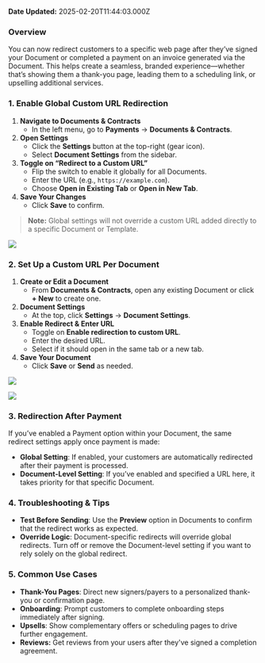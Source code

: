**Date Updated:** 2025-02-20T11:44:03.000Z

### Overview

You can now redirect customers to a specific web page after they’ve signed your Document or completed a payment on an invoice generated via the Document. This helps create a seamless, branded experience—whether that’s showing them a thank-you page, leading them to a scheduling link, or upselling additional services.  
  
### 1\. Enable Global Custom URL Redirection

1. **Navigate to Documents & Contracts**  
   * In the left menu, go to **Payments** → **Documents & Contracts**.
2. **Open Settings**  
   * Click the **Settings** button at the top-right (gear icon).  
   * Select **Document Settings** from the sidebar.
3. **Toggle on “Redirect to a Custom URL”**  
   * Flip the switch to enable it globally for all Documents.  
   * Enter the URL (e.g., `https://example.com`).  
   * Choose **Open in Existing Tab** or **Open in New Tab**.
4. **Save Your Changes**  
   * Click **Save** to confirm.

> **Note:** Global settings will not override a custom URL added directly to a specific Document or Template.

![](https://s3.amazonaws.com/cdn.freshdesk.com/data/helpdesk/attachments/production/155041922564/original/oURpW72fxcigb2tqIG8vgLoITdGTOBnoLg.png?1740031834)

### 2\. Set Up a Custom URL Per Document

1. **Create or Edit a Document**  
   * From **Documents & Contracts**, open any existing Document or click **\+ New** to create one.
2. **Document Settings**  
   * At the top, click **Settings** → **Document Settings**.
3. **Enable Redirect & Enter URL**  
   * Toggle on **Enable redirection to custom URL**.  
   * Enter the desired URL.  
   * Select if it should open in the same tab or a new tab.
4. **Save Your Document**  
   * Click **Save** or **Send** as needed.

![](https://s3.amazonaws.com/cdn.freshdesk.com/data/helpdesk/attachments/production/155041922577/original/ekAMJJ5Zy0mK-atcOcbAffj8qSU_KW1sXA.png?1740031877)

![](https://s3.amazonaws.com/cdn.freshdesk.com/data/helpdesk/attachments/production/155041922642/original/CEsC386tgzP0bdfY0gDZAN80nd6Svrqetw.png?1740031990)

### 3\. Redirection After Payment

If you’ve enabled a Payment option within your Document, the same redirect settings apply once payment is made:

* **Global Setting**: If enabled, your customers are automatically redirected after their payment is processed.
* **Document-Level Setting**: If you’ve enabled and specified a URL here, it takes priority for that specific Document.

### 4\. Troubleshooting & Tips

* **Test Before Sending**: Use the **Preview** option in Documents to confirm that the redirect works as expected.
* **Override Logic**: Document-specific redirects will override global redirects. Turn off or remove the Document-level setting if you want to rely solely on the global redirect.

### 5\. Common Use Cases

* **Thank-You Pages**: Direct new signers/payers to a personalized thank-you or confirmation page.
* **Onboarding**: Prompt customers to complete onboarding steps immediately after signing.
* **Upsells**: Show complementary offers or scheduling pages to drive further engagement.
* **Reviews:** Get reviews from your users after they've signed a completion agreement.